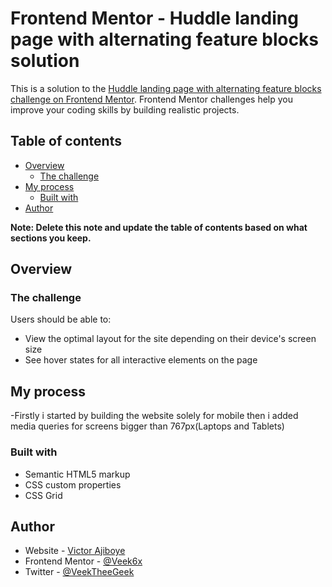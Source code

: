 # Frontend Mentor - Huddle landing page with alternating feature blocks solution

This is a solution to the [Huddle landing page with alternating feature blocks challenge on Frontend Mentor](https://www.frontendmentor.io/challenges/huddle-landing-page-with-alternating-feature-blocks-5ca5f5981e82137ec91a5100). Frontend Mentor challenges help you improve your coding skills by building realistic projects. 

## Table of contents

- [Overview](#overview)
  - [The challenge](#the-challenge)
- [My process](#my-process)
  - [Built with](#built-with)
- [Author](#author)

**Note: Delete this note and update the table of contents based on what sections you keep.**

## Overview

### The challenge

Users should be able to:

- View the optimal layout for the site depending on their device's screen size
- See hover states for all interactive elements on the page

## My process

-Firstly i started by building the website solely for mobile then i added media queries for screens bigger than 767px(Laptops and Tablets)

### Built with

- Semantic HTML5 markup
- CSS custom properties
- CSS Grid

## Author

- Website - [Victor Ajiboye](https://github.com/Veek6x)
- Frontend Mentor - [@Veek6x](https://www.frontendmentor.io/profile/veek6x)
- Twitter - [@VeekTheeGeek](https://www.twitter.com/VeekTheeGeek)


